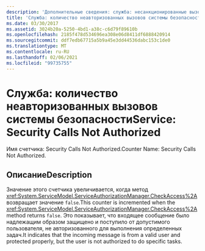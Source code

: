```yaml
---
description: 'Дополнительные сведения: служба: несанкционированные вызовы безопасности'
title: 'Служба: количество неавторизованных вызовов системы безопасности'
ms.date: 03/30/2017
ms.assetid: 3024b20a-5250-4bd1-a38c-c6d79f89610b
ms.openlocfilehash: 2185f478d534696ea308e06d8411df6888420914
ms.sourcegitcommit: ddf7edb67715a5b9a45e3dd44536dabc153c1de0
ms.translationtype: MT
ms.contentlocale: ru-RU
ms.lasthandoff: 02/06/2021
ms.locfileid: "99735755"
---
```

# <a name="service-security-calls-not-authorized"></a><span data-ttu-id="d9e5f-103">Служба: количество неавторизованных вызовов системы безопасности</span><span class="sxs-lookup"><span data-stu-id="d9e5f-103">Service: Security Calls Not Authorized</span></span>

<span data-ttu-id="d9e5f-104">Имя счетчика: Security Calls Not Authorized.</span><span class="sxs-lookup"><span data-stu-id="d9e5f-104">Counter Name: Security Calls Not Authorized.</span></span>  
  
## <a name="description"></a><span data-ttu-id="d9e5f-105">Описание</span><span class="sxs-lookup"><span data-stu-id="d9e5f-105">Description</span></span>  

 <span data-ttu-id="d9e5f-106">Значение этого счетчика увеличивается, когда метод <xref:System.ServiceModel.ServiceAuthorizationManager.CheckAccess%2A> возвращает значение `false`.</span><span class="sxs-lookup"><span data-stu-id="d9e5f-106">This counter is incremented when the <xref:System.ServiceModel.ServiceAuthorizationManager.CheckAccess%2A> method returns `false`.</span></span> <span data-ttu-id="d9e5f-107">Это показывает, что входящее сообщение было надлежащим образом защищено и поступило от допустимого пользователя, не авторизованного для выполнения определенных задач.</span><span class="sxs-lookup"><span data-stu-id="d9e5f-107">It indicates that the incoming message is from a valid user and protected properly, but the user is not authorized to do specific tasks.</span></span>
